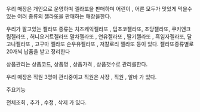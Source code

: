  우리 매장은 개인으로 운영하며  젤라또을 판매하며 어린이 , 어른 모두가 맛있게 먹을수있는
여러 종류의 젤라또을 판매하는 매장을한다.

우리가 팔고있는 젤라또 종류는
치즈케익젤라또 , 딥초코젤라또, 초당젤라또, 쿠키앤크림젤라또 , 허니요거트젤라또
말차젤라또 , 연유젤라또 , 딸기젤라또 , 흑임자젤라또, 달고나젤라또 , 고구마 젤라또
순우유젤라또 , 저칼로리 젤라또 등이 있다.
젤라또종류별로 20개씩 납품을 받고 정리한다

상품관리는 상품코드, 상품명 , 상품가격 , 상품갯수로 관리를한다.

우리 매장은 직원 3명이 관리중이고 직원은 사장 , 직원 , 알바 가 있다.

주요기능 

전체조회 , 추가 , 수정 , 삭제 가 있다.
